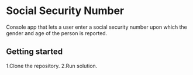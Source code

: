 # Social Security Number

Console app that lets a user enter a social security number upon which
 the gender and age of the person is reported.

## Getting started

1.Clone the repository.
2.Run solution.